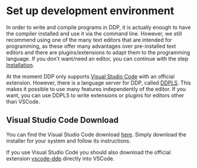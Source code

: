 # Set up development environment

In order to write and compile programs in DDP, it is actually enough to have the compiler installed and use it via the command line.
However, we still recommend using one of the many text editors that are intended for programming, as these offer many advantages over pre-installed text editors and there are plugins/extensions to adapt them to the programming language.
If you don't want/need an editor, you can continue with the step [Installation](/Bedienungsanleitung/EN/Einstieg/Installation).

At the moment DDP only supports [Visual Studio Code](https://code.visualstudio.com/) with an official extension.
However, there is a language server for DDP, called [DDPLS](https://github.com/DDP-Projekt/DDPLS). This makes it possible to use many features independently of the editor. If you want, you can use DDPLS to write extensions or plugins for editors other than VSCode.

## Visual Studio Code Download

You can find the Visual Studio Code download [here](https://code.visualstudio.com/Download).
Simply download the installer for your system and follow its instructions.

If you use Visual Studio Code you should also download the official extension [vscode-ddp](https://marketplace.visualstudio.com/items?itemName=DDP-Projekt.vscode-ddp) directly into VSCode.